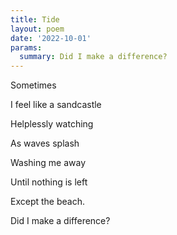 ```yaml
---
title: Tide
layout: poem
date: '2022-10-01'
params:
  summary: Did I make a difference?
---
```


Sometimes 

I feel like a sandcastle 

Helplessly watching

As waves splash

Washing me away

Until nothing is left

Except the beach.

Did I make a difference?